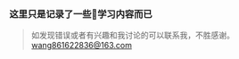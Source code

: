 ### 这里只是记录了一些学习内容而已

> 如发现错误或者有兴趣和我讨论的可以联系我，不胜感谢。
> [wang861622836@163.com](mailto:wang861622836@163.com)
